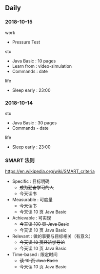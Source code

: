 ## Daily

### 2018-10-15

work

- Pressure Test

stu

- Java Basic : 10 pages
- Learn from : video-simulation
- Commands : date

life

- Sleep early : 23:00

### 2018-10-14

stu

- Java Basic : 30 pages
- Commands - date

life

- Sleep early : 23:00

### SMART 法则

https://en.wikipedia.org/wiki/SMART_criteria

- Specific : 目标明确
    - ~~成为勤奋学习的人~~
    - 今天读书
- Measurable : 可度量
    - ~~今天读书~~
    - 今天读 10 页 Java Basic
- Achievable : 可实现
    - ~~今天读 100 页 Java Basic~~
    - 今天读 10 页 Java Basic
- Relevant : 做的事要与目标相关（有意义）
    - ~~今天读 10 页经济学导论~~
    - 今天读 10 页 Java Basic
- Time-based : 限定时间
    - ~~读 10 页 Java Basic~~
    - 今天读 10 页 Java Basic
